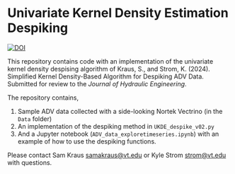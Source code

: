 # Univariate Kernel Density Estimation Despiking

[![DOI](https://zenodo.org/badge/811988881.svg)](https://doi.org/10.5281/zenodo.14614090)

This repository contains code with an implementation of the univariate kernel density despising algorithm of Kraus, S., and Strom, K. (2024). Simplified Kernel Density-Based Algorithm for Despiking ADV Data. Submitted for review to the *Journal of Hydraulic Engineering*.

The repository contains,

1. Sample ADV data collected with a side-looking Nortek Vectrino (in the `Data` folder)
2. An implementation of the despiking method in `UKDE_despike_v02.py`
3. And a Jupyter notebook (`ADV_data_exploretimeseries.ipynb`) with an example of how to use the despiking functions.

Please contact Sam Kraus samakraus@vt.edu or Kyle Strom strom@vt.edu with questions.

